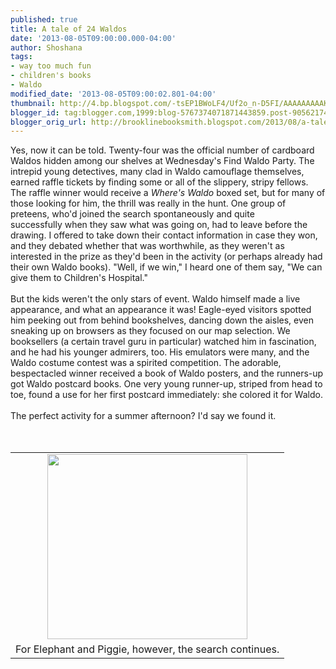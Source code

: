 ```yaml
---
published: true
title: A tale of 24 Waldos
date: '2013-08-05T09:00:00.000-04:00'
author: Shoshana
tags:
- way too much fun
- children's books
- Waldo
modified_date: '2013-08-05T09:00:02.801-04:00'
thumbnail: http://4.bp.blogspot.com/-tsEP1BWoLF4/Uf2o_n-D5FI/AAAAAAAAAKo/mDvGpMbn-3M/s72-c/waldo+elephant+piggie.jpg
blogger_id: tag:blogger.com,1999:blog-5767374071871443859.post-9056217433230002701
blogger_orig_url: http://brooklinebooksmith.blogspot.com/2013/08/a-tale-of-24-waldos.html
---
```


Yes, now it can be told. Twenty-four was the official number of cardboard Waldos hidden among our shelves at Wednesday's Find Waldo Party.&nbsp;The intrepid young detectives, many clad in Waldo camouflage themselves, earned raffle tickets by finding some or all of the slippery, stripy fellows. The raffle winner would receive a <i>Where's Waldo</i> boxed set, but for many of those looking for him, the thrill was really&nbsp;in the hunt. One group of preteens, who'd joined the search&nbsp;spontaneously and quite successfully&nbsp;when they saw what was going on, had to leave before the drawing. I offered to take down their contact information in case they won, and they debated whether&nbsp;that was worthwhile, as they weren't as interested in the prize as they'd been in the activity (or perhaps already had their own Waldo books). "Well, if we win," I heard one of them say, "We can give them to Children's Hospital."<br /><br />But the kids weren't the only stars of event. Waldo himself made a live appearance, and what an appearance it was! Eagle-eyed visitors spotted him peeking out from behind bookshelves, dancing down the aisles, even sneaking up on browsers as they focused on our map selection. We booksellers (a certain travel guru in particular) watched him in fascination, and he had his younger admirers, too. His emulators were many, and the Waldo costume contest was a spirited competition. The adorable, bespectacled winner received a book of Waldo posters, and the runners-up got Waldo postcard books. One very young runner-up, striped from head to toe, found a use for her first postcard immediately: she colored it for Waldo.<br /><br />The&nbsp;perfect&nbsp;activity for a summer afternoon? I'd say we found it.<br /><br /><br /><table align="center" cellpadding="0" cellspacing="0" class="tr-caption-container" style="margin-left: auto; margin-right: auto; text-align: center;"><tbody><tr><td style="text-align: center;"><a href="http://4.bp.blogspot.com/-tsEP1BWoLF4/Uf2o_n-D5FI/AAAAAAAAAKo/mDvGpMbn-3M/s1600/waldo+elephant+piggie.jpg" imageanchor="1" style="margin-left: auto; margin-right: auto;"><img border="0" height="296" src="http://4.bp.blogspot.com/-tsEP1BWoLF4/Uf2o_n-D5FI/AAAAAAAAAKo/mDvGpMbn-3M/s320/waldo+elephant+piggie.jpg" width="320" /></a></td></tr><tr><td class="tr-caption" style="text-align: center;">For Elephant and Piggie, however, the search continues.</td></tr></tbody></table>